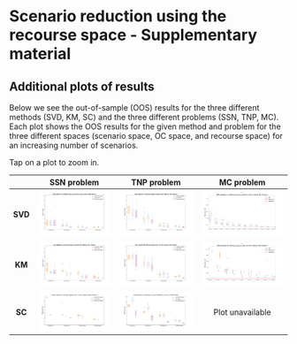 # Scenario reduction using the recourse space - Supplementary material
## Additional plots of results


Below we see the out-of-sample (OOS) results for the three different methods (SVD, KM, SC) and the three different problems (SSN, TNP, MC). Each plot shows the OOS results for the given method and problem for the three different spaces (scenario space, OC space, and recourse space) for an increasing number of scenarios.

Tap on a plot to zoom in.

|| SSN problem             |  TNP problem | MC problem |
:-------------------------:|:-------------------------:|:-------------------------:|:-------------------------:
**SVD** |![](plots/OOSResults_SVD_SSN.png)  |  ![](plots/OOSResults_SVD_TNP.png) | ![](plots/OOSResults_SVD_MC.png)
**KM** |![](plots/OOSResults_KM_SSN.png)  |  ![](plots/OOSResults_KM_TNP.png) |  ![](plots/OOSResults_KM_MC.png)
**SC** |  ![](plots/OOSResults_SC_SSN.png) |  ![](plots/OOSResults_SC_TNP.png) |  Plot unavailable
